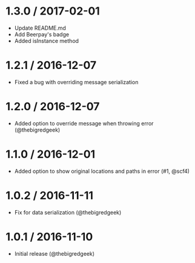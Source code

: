 
1.3.0 / 2017-02-01
==================
  * Update README.md
  * Add Beerpay's badge
  * Added isInstance method

1.2.1 / 2016-12-07
==================
  * Fixed a bug with overriding message serialization

1.2.0 / 2016-12-07
==================
  * Added option to override message when throwing error (@thebigredgeek)

1.1.0 / 2016-12-01
==================
  * Added option to show original locations and paths in error (#1, @scf4)

1.0.2 / 2016-11-11
==================
  * Fix for data serialization (@thebigredgeek)

1.0.1 / 2016-11-10
==================
  * Initial release (@thebigredgeek)
